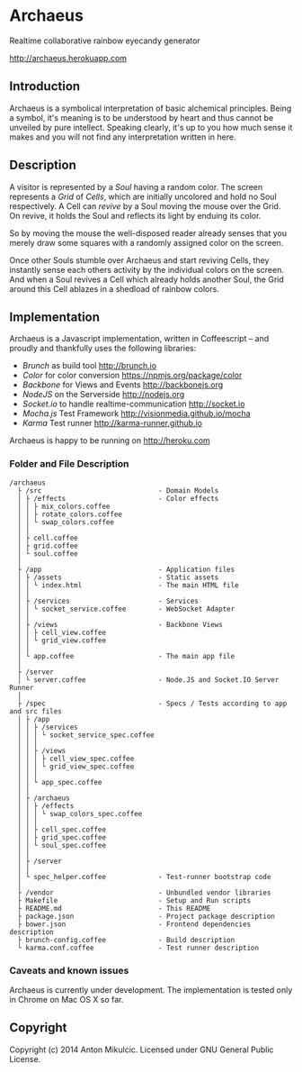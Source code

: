 # Archaeus

Realtime collaborative rainbow eyecandy generator

http://archaeus.herokuapp.com

## Introduction

Archaeus is a symbolical interpretation of basic alchemical principles. Being a symbol, it's meaning is to be understood by heart and thus cannot be unveiled by pure intellect. Speaking clearly, it's up to you how much sense it makes and you will not find any interpretation written in here.

## Description

A visitor is represented by a *Soul* having a random color. The screen represents a *Grid* of *Cells*, which are initially uncolored and hold no Soul respectively. A Cell can *revive* by a Soul moving the mouse over the Grid. On revive, it holds the Soul and reflects its light by enduing its color.

So by moving the mouse the well-disposed reader already senses that you merely draw some squares with a randomly assigned color on the screen.

Once other Souls stumble over Archaeus and start reviving Cells, they instantly sense each others activity by the individual colors on the screen. And when a Soul revives a Cell which already holds another Soul, the Grid around this Cell ablazes in a shedload of rainbow colors.

## Implementation

Archaeus is a Javascript implementation, written in Coffeescript – and proudly and thankfully uses the following libraries:

- *Brunch* as build tool
  http://brunch.io
- *Color* for color conversion
  https://npmjs.org/package/color
- *Backbone* for Views and Events
  http://backbonejs.org
- *NodeJS* on the Serverside
  http://nodejs.org
- *Socket.io* to handle realtime-communication
  http://socket.io
- *Mocha.js* Test Framework
  http://visionmedia.github.io/mocha
- *Karma* Test runner
  http://karma-runner.github.io

Archaeus is happy to be running on http://heroku.com

### Folder and File Description

```
/archaeus
  ├ /src                             - Domain Models
  │ ├ /effects                       - Color effects
  │ │ ├ mix_colors.coffee
  │ │ ├ rotate_colors.coffee
  │ │ └ swap_colors.coffee
  │ │ 
  │ ├ cell.coffee
  │ ├ grid.coffee
  │ └ soul.coffee
  │
  ├ /app                             - Application files
  │ ├ /assets                        - Static assets
  │ │ └ index.html                   - The main HTML file
  │ │
  │ ├ /services                      - Services
  │ │ └ socket_service.coffee        - WebSocket Adapter
  │ │
  │ ├ /views                         - Backbone Views
  │ │ ├ cell_view.coffee
  │ │ └ grid_view.coffee
  │ │
  │ └ app.coffee                     - The main app file
  │
  ├ /server
  │ └ server.coffee                  - Node.JS and Socket.IO Server Runner
  │
  ├ /spec                            - Specs / Tests according to app and src files
  │ ├ /app
  │ │ ├ /services
  │ │ │ └ socket_service_spec.coffee
  │ │ │
  │ │ ├ /views
  │ │ │ ├ cell_view_spec.coffee
  │ │ │ └ grid_view_spec.coffee
  │ │ │
  │ │ └ app_spec.coffee
  │ │
  │ ├ /archaeus
  │ │ ├ /effects
  │ │ │ └ swap_colors_spec.coffee
  │ │ │ 
  │ │ ├ cell_spec.coffee
  │ │ ├ grid_spec.coffee
  │ │ └ soul_spec.coffee
  │ │
  │ ├ /server
  │ │
  │ └ spec_helper.coffee             - Test-runner bootstrap code
  │
  ├ /vendor                          - Unbundled vendor libraries
  ├ Makefile                         - Setup and Run scripts
  ├ README.md                        - This README
  ├ package.json                     - Project package description
  ├ bower.json                       - Frontend dependencies description
  ├ brunch-config.coffee             - Build description
  └ karma.conf.coffee                - Test runner description
```

### Caveats and known issues

Archaeus is currently under development. The implementation is tested only in Chrome on Mac OS X so far.

## Copyright

Copyright (c) 2014 Anton Mikulcic. Licensed under GNU General Public License.
